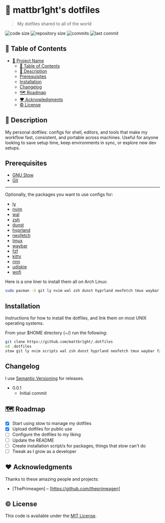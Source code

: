 # 🎲 mattbr1ght's dotfiles

> My dotfiles shared to all of the world

![code size](https://img.shields.io/github/languages/code-size/semanticdata/ximena)
![repository size](https://img.shields.io/github/repo-size/semanticdata/ximena)
![commits](https://img.shields.io/github/commit-activity/t/semanticdata/ximena)
![last commit](https://img.shields.io/github/last-commit/semanticdata/ximena)

## 📑 Table of Contents

- [🎲 Project Name](#-project-name)
  - [📑 Table of Contents](#-table-of-contents)
  - [📄 Description](#-description)
  - [Prerequisites](#prerequisites)
  - [Installation](#installation)
  - [Changelog](#changelog)
  - [🗺 Roadmap](#-roadmap)
  - [❤ Acknowledgments](#-acknowledgments)
  - [© License](#-license)

## 📄 Description

My personal dotfiles: configs for shell, editors, and tools that make my workflow fast, consistent, and portable across machines. Useful for anyone looking to save setup time, keep environments in sync, or explore new dev setups.

## Prerequisites

- [GNU Stow](https://www.gnu.org/software/stow/)
- [Git](https://git-scm.com/)

---

Optionally, the packages you want to use configs for:

- [ly]()
- [nvim]()
- [wal]()
- [zsh]()
- [dunst]()
- [hyprland]()
- [neofetch]()
- [tmux]()
- [waybar]()
- [fzf]()
- [kitty]()
- [nnn]()
- [udiskie]()
- [wofi]()

Here is a one liner to install them all on Arch Linux:

```sh
sudo pacman -S git ly nvim wal zsh dunst hyprland neofetch tmux waybar fzf kitty nnn udiskie wofi
```

## Installation

Instructions for how to install the dotfiles, and link them on most UNIX operating systems.

From your $HOME directory (~/) run the following:
```sh
git clone https://github.com/mattbr1ght/.dotfiles
cd .dotfiles
stow git ly nvim scripts wal zsh dunst hyprland neofetch tmux waybar fzf kitty nnn udiskie wofi
```

## Changelog

I use [Semantic Versioning](https://semver.org/) for releases.

- 0.0.1
  - Initial commit

## 🗺 Roadmap

- [x] Start using stow to manage my dotfiles
- [x] Upload dotfiles for public use
- [ ] Configure the dotfiles to my liking
- [ ] Update the README
- [ ] Create installation script/s for packages, things that stow can't do
- [ ] Tweak as I grow as a developer

## ❤ Acknowledgments

Thanks to these amazing people and projects:

- [ThePrimeagen] – [https://github.com/theprimeagen]

## © License

This code is available under the [MIT License](LICENSE).

